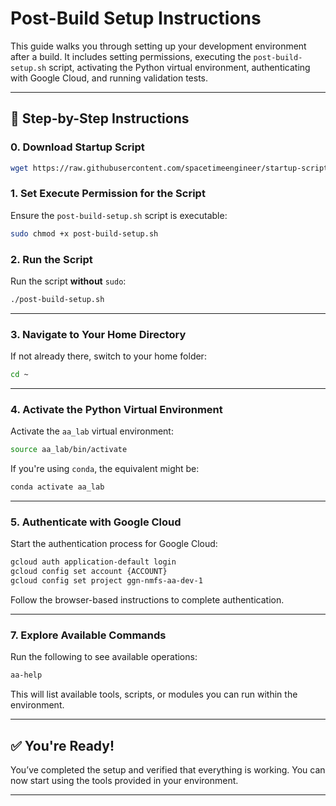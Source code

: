 # Post-Build Setup Instructions

This guide walks you through setting up your development environment after a build. It includes setting permissions, executing the `post-build-setup.sh` script, activating the Python virtual environment, authenticating with Google Cloud, and running validation tests.

---

## 🚀 Step-by-Step Instructions


### 0. Download Startup Script

```bash
wget https://raw.githubusercontent.com/spacetimeengineer/startup-script/main/post-build-setup.sh
```

### 1. Set Execute Permission for the Script

Ensure the `post-build-setup.sh` script is executable:

```bash
sudo chmod +x post-build-setup.sh
```

### 2. Run the Script

Run the script **without** `sudo`:

```bash
./post-build-setup.sh
```

---

### 3. Navigate to Your Home Directory

If not already there, switch to your home folder:

```bash
cd ~
```

---

### 4. Activate the Python Virtual Environment

Activate the `aa_lab` virtual environment:

```bash
source aa_lab/bin/activate
```

If you're using `conda`, the equivalent might be:

```bash
conda activate aa_lab
```

---

### 5. Authenticate with Google Cloud

Start the authentication process for Google Cloud:

```bash
gcloud auth application-default login
gcloud config set account {ACCOUNT} 
gcloud config set project ggn-nmfs-aa-dev-1 
```

Follow the browser-based instructions to complete authentication.

---

### 7. Explore Available Commands

Run the following to see available operations:

```bash
aa-help
```

This will list available tools, scripts, or modules you can run within the environment.

---

## ✅ You're Ready!

You’ve completed the setup and verified that everything is working. You can now start using the tools provided in your environment.

---
